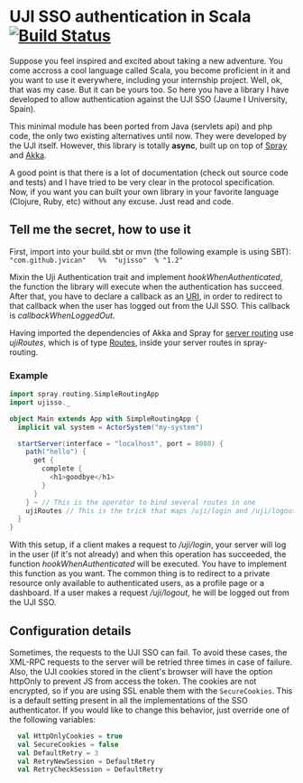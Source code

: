 # UJI SSO authentication in Scala [![Build Status](https://travis-ci.org/jvican/ujisso.svg?branch=master)](https://travis-ci.org/jvican/ujisso)

Suppose you feel inspired and excited about taking a new adventure. You come accross a cool language called Scala, you become proficient in it and you want to use it everywhere,
including your internship project. Well, ok, that was my case. But it can be yours too. So here you have a library I have developed to allow authentication against the UJI SSO (Jaume I University, Spain).
  
This minimal module has been ported from Java (servlets api) and php code, the only two existing alternatives until now. They were developed by the UJI itself.
However, this library is totally __async__, built up on top of [Spray](http://www.spray.io) and [Akka](http://www.akka.io). 
  
A good point is that there is a lot of documentation (check out source code and tests)
and I have tried to be very clear in the protocol specification. Now, if you want you can built your own library in your favorite language (Clojure, Ruby, etc) without any excuse. Just read and code.

## Tell me the secret, how to use it
First, import into your build.sbt or mvn (the following example is using SBT):  
`"com.github.jvican"   %%  "ujisso"  % "1.2"`

Mixin the Uji Authentication trait and implement _hookWhenAuthenticated_, the function the library will execute when the authentication has succeed. After that, you have to declare a callback as an [URI](http://spray.io/documentation/1.1-SNAPSHOT/api/index.html#spray.http.Uri$), in order to redirect to that callback when the user has logged out from the UJI SSO. This callback is _callbackWhenLoggedOut_.
  
Having imported the dependencies of Akka and Spray for [server routing](http://spray.io/documentation/1.2.3/spray-routing/dependencies/) use _ujiRoutes_, which is of type [Routes](http://spray.io/documentation/1.2.2/spray-routing/key-concepts/routes/), inside your server routes in spray-routing.

### Example
```scala
import spray.routing.SimpleRoutingApp
import ujisso._

object Main extends App with SimpleRoutingApp {
  implicit val system = ActorSystem("my-system")

  startServer(interface = "localhost", port = 8080) {
    path("hello") {
      get {
        complete {
          <h1>goodbye</h1>
        }
      }
    } ~ // This is the operator to bind several routes in one
    ujiRoutes // This is the trick that maps /uji/login and /uji/logout
  }
}
```
  
With this setup, if a client makes a request to _/uji/login_, your server will log in the user (if it's not already) and when this operation has succeeded, the function _hookWhenAuthenticated_ will be executed. You have to implement this function as you want. The common thing is to redirect to a private resource only available to authenticated users, as a profile page or a dashboard. If a user makes a request _/uji/logout_, he will be logged out from the UJI SSO.

## Configuration details
Sometimes, the requests to the UJI SSO can fail. To avoid these cases, the XML-RPC requests to the server will be retried three times in case of failure.
Also, the UJI cookies stored in the client's browser will have the option httpOnly to prevent JS from access the token. The cookies are not encrypted,
so if you are using SSL enable them with the `SecureCookies`.
This is a default setting present in all the implementations of the SSO authenticator.
If you would like to change this behavior, just override one of the following variables:
```scala
  val HttpOnlyCookies = true
  val SecureCookies = false
  val DefaultRetry = 3
  val RetryNewSession = DefaultRetry
  val RetryCheckSession = DefaultRetry
```
